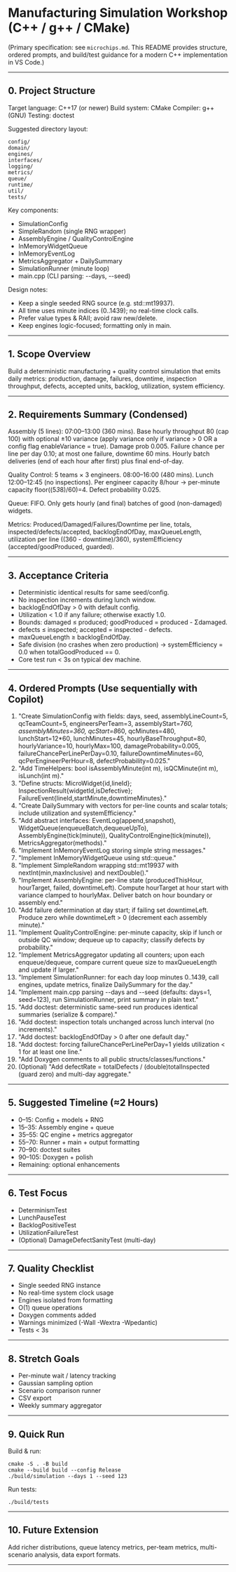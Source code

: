 ﻿# Manufacturing Simulation Workshop (C++ / g++ / CMake)

(Primary specification: see `microchips.md`. This README provides structure, ordered prompts, and build/test guidance for a modern C++ implementation in VS Code.)

---

## 0. Project Structure

Target language: C++17 (or newer)
Build system: CMake
Compiler: g++ (GNU)
Testing: doctest

Suggested directory layout:
```
config/
domain/
engines/
interfaces/
logging/
metrics/
queue/
runtime/
util/
tests/
```

Key components:
- SimulationConfig
- SimpleRandom (single RNG wrapper)
- AssemblyEngine / QualityControlEngine
- InMemoryWidgetQueue
- InMemoryEventLog
- MetricsAggregator + DailySummary
- SimulationRunner (minute loop)
- main.cpp (CLI parsing: --days, --seed)

Design notes:
- Keep a single seeded RNG source (e.g. std::mt19937).
- All time uses minute indices (0..1439); no real-time clock calls.
- Prefer value types & RAII; avoid raw new/delete.
- Keep engines logic-focused; formatting only in main.

---

## 1. Scope Overview

Build a deterministic manufacturing + quality control simulation that emits daily metrics: production, damage, failures, downtime, inspection throughput, defects, accepted units, backlog, utilization, system efficiency.

---

## 2. Requirements Summary (Condensed)

Assembly (5 lines): 07:00–13:00 (360 mins). Base hourly throughput 80 (cap 100) with optional ±10 variance (apply variance only if variance > 0 OR a config flag enableVariance = true). Damage prob 0.005. Failure chance per line per day 0.10; at most one failure, downtime 60 mins. Hourly batch deliveries (end of each hour after first) plus final end-of-day.

Quality Control: 5 teams × 3 engineers. 08:00–16:00 (480 mins). Lunch 12:00–12:45 (no inspections). Per engineer capacity 8/hour → per-minute capacity floor((5*3*8)/60)=4. Defect probability 0.025.

Queue: FIFO. Only gets hourly (and final) batches of good (non-damaged) widgets.

Metrics: Produced/Damaged/Failures/Downtime per line, totals, inspected/defects/accepted, backlogEndOfDay, maxQueueLength, utilization per line ((360 - downtime)/360), systemEfficiency (accepted/goodProduced, guarded).

---

## 3. Acceptance Criteria

- Deterministic identical results for same seed/config.
- No inspection increments during lunch window.
- backlogEndOfDay > 0 with default config.
- Utilization < 1.0 if any failure; otherwise exactly 1.0.
- Bounds: damaged ≤ produced; goodProduced = produced - Σdamaged.
- defects ≤ inspected; accepted = inspected - defects.
- maxQueueLength ≥ backlogEndOfDay.
- Safe division (no crashes when zero production) → systemEfficiency = 0.0 when totalGoodProduced == 0.
- Core test run < 3s on typical dev machine.

---

## 4. Ordered Prompts (Use sequentially with Copilot)

1. "Create SimulationConfig with fields: days, seed, assemblyLineCount=5, qcTeamCount=5, engineersPerTeam=3, assemblyStart=7*60, assemblyMinutes=360, qcStart=8*60, qcMinutes=480, lunchStart=12*60, lunchMinutes=45, hourlyBaseThroughput=80, hourlyVariance=10, hourlyMax=100, damageProbability=0.005, failureChancePerLinePerDay=0.10, failureDowntimeMinutes=60, qcPerEngineerPerHour=8, defectProbability=0.025."
2. "Add TimeHelpers: bool isAssemblyMinute(int m), isQCMinute(int m), isLunch(int m)."
3. "Define structs: MicroWidget{id,lineId}; InspectionResult{widgetId,isDefective}; FailureEvent{lineId,startMinute,downtimeMinutes}."
4. "Create DailySummary with vectors for per-line counts and scalar totals; include utilization and systemEfficiency." 
5. "Add abstract interfaces: EventLog(append,snapshot), WidgetQueue(enqueueBatch,dequeueUpTo), AssemblyEngine(tick(minute)), QualityControlEngine(tick(minute)), MetricsAggregator(methods)."
6. "Implement InMemoryEventLog storing simple string messages." 
7. "Implement InMemoryWidgetQueue using std::queue<MicroWidget>." 
8. "Implement SimpleRandom wrapping std::mt19937 with nextInt(min,maxInclusive) and nextDouble()." 
9. "Implement AssemblyEngine: per-line state (producedThisHour, hourTarget, failed, downtimeLeft). Compute hourTarget at hour start with variance clamped to hourlyMax. Deliver batch on hour boundary or assembly end." 
10. "Add failure determination at day start; if failing set downtimeLeft. Produce zero while downtimeLeft > 0 (decrement each assembly minute)." 
11. "Implement QualityControlEngine: per-minute capacity, skip if lunch or outside QC window; dequeue up to capacity; classify defects by probability." 
12. "Implement MetricsAggregator updating all counters; upon each enqueue/dequeue, compare current queue size to maxQueueLength and update if larger." 
13. "Implement SimulationRunner: for each day loop minutes 0..1439, call engines, update metrics, finalize DailySummary for the day." 
14. "Implement main.cpp parsing --days and --seed (defaults: days=1, seed=123), run SimulationRunner, print summary in plain text." 
15. "Add doctest: deterministic same-seed run produces identical summaries (serialize & compare)." 
16. "Add doctest: inspection totals unchanged across lunch interval (no increments)." 
17. "Add doctest: backlogEndOfDay > 0 after one default day." 
18. "Add doctest: forcing failureChancePerLinePerDay=1 yields utilization < 1 for at least one line." 
19. "Add Doxygen comments to all public structs/classes/functions." 
20. (Optional) "Add defectRate = totalDefects / (double)totalInspected (guard zero) and multi-day aggregate." 

---

## 5. Suggested Timeline (≈2 Hours)

- 0–15: Config + models + RNG
- 15–35: Assembly engine + queue
- 35–55: QC engine + metrics aggregator
- 55–70: Runner + main + output formatting
- 70–90: doctest suites
- 90–105: Doxygen + polish
- Remaining: optional enhancements

---

## 6. Test Focus

- DeterminismTest
- LunchPauseTest
- BacklogPositiveTest
- UtilizationFailureTest
- (Optional) DamageDefectSanityTest (multi-day)

---

## 7. Quality Checklist

- Single seeded RNG instance
- No real-time system clock usage
- Engines isolated from formatting
- O(1) queue operations
- Doxygen comments added
- Warnings minimized (-Wall -Wextra -Wpedantic)
- Tests < 3s

---

## 8. Stretch Goals

- Per-minute wait / latency tracking
- Gaussian sampling option
- Scenario comparison runner
- CSV export
- Weekly summary aggregator

---

## 9. Quick Run

Build & run:
```
cmake -S . -B build
cmake --build build --config Release
./build/simulation --days 1 --seed 123
```

Run tests:
```
./build/tests
```

---

## 10. Future Extension

Add richer distributions, queue latency metrics, per-team metrics, multi-scenario analysis, data export formats.

---